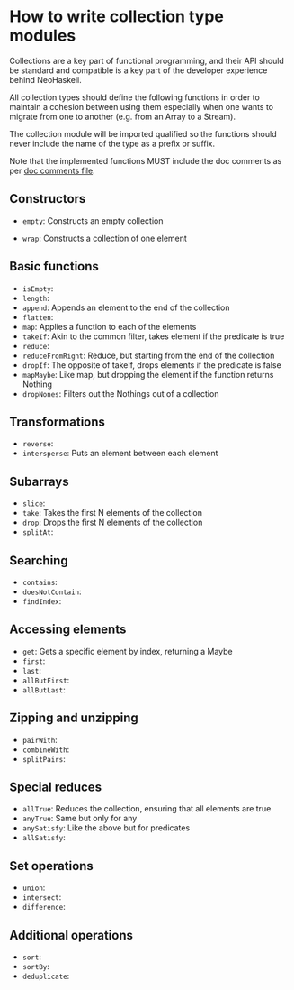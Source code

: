 # How to write collection type modules

Collections are a key part of functional programming, and their API should be standard and compatible is a key part
of the developer experience behind NeoHaskell.

All collection types should define the following functions in order to
maintain a cohesion between using them especially when one wants to
migrate from one to another (e.g. from an Array to a Stream).

The collection module will be imported qualified so the functions should
never include the name of the type as a prefix or suffix.

Note that the implemented functions MUST include the doc comments as per [doc comments file](./documentation.md).

## Constructors

- `empty`: Constructs an empty collection

- `wrap`: Constructs a collection of one element

## Basic functions

- `isEmpty`:
- `length`:
- `append`: Appends an element to the end of the collection
- `flatten`:
- `map`: Applies a function to each of the elements
- `takeIf`: Akin to the common filter, takes element if the predicate is true
- `reduce`:
- `reduceFromRight`: Reduce, but starting from the end of the collection
- `dropIf`: The opposite of takeIf, drops elements if the predicate is false
- `mapMaybe`: Like map, but dropping the element if the function returns Nothing
- `dropNones`: Filters out the Nothings out of a collection

## Transformations

- `reverse`:
- `intersperse`: Puts an element between each element

## Subarrays

- `slice`:
- `take`: Takes the first N elements of the collection
- `drop`: Drops the first N elements of the collection
- `splitAt`:

## Searching

- `contains`:
- `doesNotContain`:
- `findIndex`:

## Accessing elements

- `get`: Gets a specific element by index, returning a Maybe
- `first`:
- `last`:
- `allButFirst`:
- `allButLast`:

## Zipping and unzipping

- `pairWith`:
- `combineWith`:
- `splitPairs`:

## Special reduces

- `allTrue`: Reduces the collection, ensuring that all elements are true
- `anyTrue`: Same but only for any
- `anySatisfy`: Like the above but for predicates
- `allSatisfy`:

## Set operations

- `union`:
- `intersect`:
- `difference`:

## Additional operations

- `sort`:
- `sortBy`:
- `deduplicate`:
